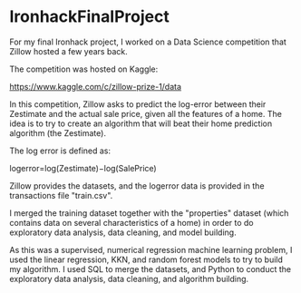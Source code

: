 # IronhackFinalProject

For my final Ironhack project, I worked on a Data Science competition that Zillow hosted a few years back.

The competition was hosted on Kaggle:

https://www.kaggle.com/c/zillow-prize-1/data

In this competition, Zillow asks to predict the log-error between their Zestimate and the actual sale price, given all the features of a home. The idea is to try to create an algorithm that will beat their home prediction algorithm (the Zestimate).

The log error is defined as:

logerror=log(Zestimate)−log(SalePrice)

Zillow provides the datasets, and the logerror data is provided in the transactions file "train.csv".

I merged the training dataset together with the "properties" dataset (which contains data on several characteristics of a home) in order to do exploratory data analysis, data cleaning, and model building.

As this was a supervised, numerical regression machine learning problem, I used the linear regression, KKN, and random forest models to try to build my algorithm. I used SQL to merge the datasets, and Python to conduct the exploratory data analysis, data cleaning, and algorithm building.
